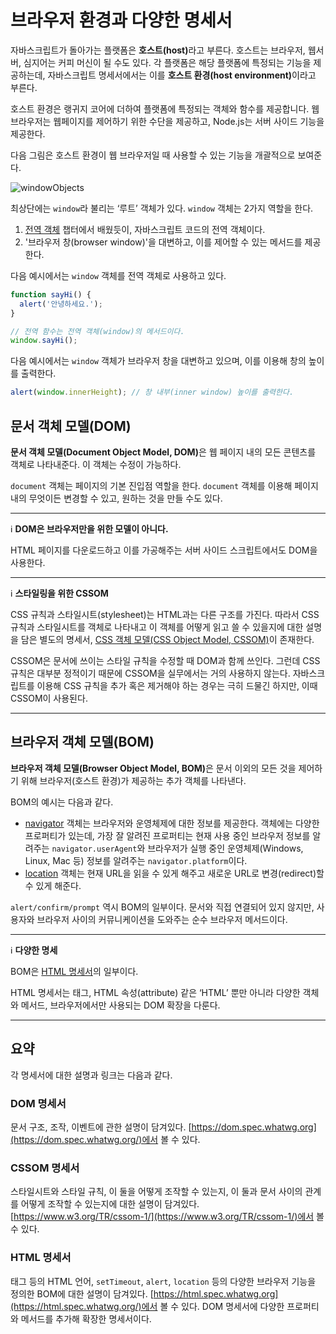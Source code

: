 # 브라우저 환경과 다양한 명세서
자바스크립트가 돌아가는 플랫폼은 <strong>호스트(host)</strong>라고 부른다. 호스트는 브라우저, 웹서버, 심지어는 커피 머신이 될 수도 있다. 각 플랫폼은 해당 플랫폼에 특정되는 기능을 제공하는데, 자바스크립트 명세서에서는 이를 <strong>호스트 환경(host environment)</strong>이라고 부른다.

호스트 환경은 랭귀지 코어에 더하여 플랫폼에 특정되는 객체와 함수를 제공합니다. 웹브라우저는 웹페이지를 제어하기 위한 수단을 제공하고, Node.js는 서버 사이드 기능을 제공한다.

다음 그림은 호스트 환경이 웹 브라우저일 때 사용할 수 있는 기능을 개괄적으로 보여준다.

![windowObjects](https://user-images.githubusercontent.com/95019875/167281150-03900408-a9c5-4d76-8cba-d7d7b893dd2c.svg)

최상단에는  `window`라 불리는 ‘루트’ 객체가 있다.  `window`  객체는 2가지 역할을 한다.
1.  [전역 객체](https://github.com/autroshot/studyroom/blob/main/01-javascript/01-%EC%BD%94%EC%96%B4%20%EC%9E%90%EB%B0%94%EC%8A%A4%ED%81%AC%EB%A6%BD%ED%8A%B8/06-%ED%95%A8%EC%88%98%20%EC%8B%AC%ED%99%94%ED%95%99%EC%8A%B5/05-%EC%A0%84%EC%97%AD%20%EA%B0%9D%EC%B2%B4.md#%EC%A0%84%EC%97%AD-%EA%B0%9D%EC%B2%B4)  챕터에서 배웠듯이, 자바스크립트 코드의 전역 객체이다.
2.  '브라우저 창(browser window)'을 대변하고, 이를 제어할 수 있는 메서드를 제공한다.

다음 예시에서는 `window` 객체를 전역 객체로 사용하고 있다.
```js
function sayHi() {
  alert('안녕하세요.');
}

// 전역 함수는 전역 객체(window)의 메서드이다.
window.sayHi();
```
다음 예시에서는 `window` 객체가 브라우저 창을 대변하고 있으며, 이를 이용해 창의 높이를 출력한다.
```js
alert(window.innerHeight); // 창 내부(inner window) 높이를 출력한다.
```

## 문서 객체 모델(DOM)
<strong>문서 객체 모델(Document Object Model, DOM)</strong>은 웹 페이지 내의 모든 콘텐츠를 객체로 나타내준다. 이 객체는 수정이 가능하다.

`document` 객체는 페이지의 기본 진입점 역할을 한다. `document` 객체를 이용해 페이지 내의 무엇이든 변경할 수 있고, 원하는 것을 만들 수도 있다.

---
:information_source: **DOM은 브라우저만을 위한 모델이 아니다.**

HTML 페이지를 다운로드하고 이를 가공해주는 서버 사이드 스크립트에서도 DOM을 사용한다.

---
:information_source: **스타일링을 위한 CSSOM**

CSS 규칙과 스타일시트(stylesheet)는 HTML과는 다른 구조를 가진다. 따라서 CSS 규칙과 스타일시트를 객체로 나타내고 이 객체를 어떻게 읽고 쓸 수 있을지에 대한 설명을 담은 별도의 명세서, [CSS 객체 모델(CSS Object Model, CSSOM)](https://www.w3.org/TR/cssom-1/)이 존재한다.

CSSOM은 문서에 쓰이는 스타일 규칙을 수정할 때 DOM과 함께 쓰인다. 그런데 CSS 규칙은 대부분 정적이기 때문에 CSSOM을 실무에서는 거의 사용하지 않는다. 자바스크립트를 이용해 CSS 규칙을 추가 혹은 제거해야 하는 경우는 극히 드물긴 하지만, 이때 CSSOM이 사용된다.

---

## 브라우저 객체 모델(BOM)
<strong>브라우저 객체 모델(Browser Object Model, BOM)</strong>은 문서 이외의 모든 것을 제어하기 위해 브라우저(호스트 환경)가 제공하는 추가 객체를 나타낸다.

BOM의 예시는 다음과 같다.
-   [navigator](https://developer.mozilla.org/ko/docs/Web/API/Window/navigator)  객체는 브라우저와 운영체제에 대한 정보를 제공한다. 객체에는 다양한 프로퍼티가 있는데, 가장 잘 알려진 프로퍼티는 현재 사용 중인 브라우저 정보를 알려주는  `navigator.userAgent`와 브라우저가 실행 중인 운영체제(Windows, Linux, Mac 등) 정보를 알려주는  `navigator.platform`이다.
-   [location](https://developer.mozilla.org/ko/docs/Web/API/Window/location)  객체는 현재 URL을 읽을 수 있게 해주고 새로운 URL로 변경(redirect)할 수 있게 해준다.

`alert/confirm/prompt` 역시 BOM의 일부이다. 문서와 직접 연결되어 있지 않지만, 사용자와 브라우저 사이의 커뮤니케이션을 도와주는 순수 브라우저 메서드이다.

---
:information_source: **다양한 명세**

BOM은  [HTML 명세서](https://html.spec.whatwg.org/)의 일부이다.

HTML 명세서는 태그, HTML 속성(attribute) 같은 ‘HTML’ 뿐만 아니라 다양한 객체와 메서드, 브라우저에서만 사용되는 DOM 확장을 다룬다.

---

## 요약
각 명세서에 대한 설명과 링크는 다음과 같다.

### DOM 명세서
문서 구조, 조작, 이벤트에 관한 설명이 담겨있다. [https://dom.spec.whatwg.org](https://dom.spec.whatwg.org/)에서 볼 수 있다.

### CSSOM 명세서
스타일시트와 스타일 규칙, 이 둘을 어떻게 조작할 수 있는지, 이 둘과 문서 사이의 관계를 어떻게 조작할 수 있는지에 대한 설명이 담겨있다.  [https://www.w3.org/TR/cssom-1/](https://www.w3.org/TR/cssom-1/)에서 볼 수 있다.

### HTML 명세서
태그 등의 HTML 언어,  `setTimeout`,  `alert`,  `location`  등의 다양한 브라우저 기능을 정의한 BOM에 대한 설명이 담겨있다.  [https://html.spec.whatwg.org](https://html.spec.whatwg.org/)에서 볼 수 있다. DOM 명세서에 다양한 프로퍼티와 메서드를 추가해 확장한 명세서이다.
